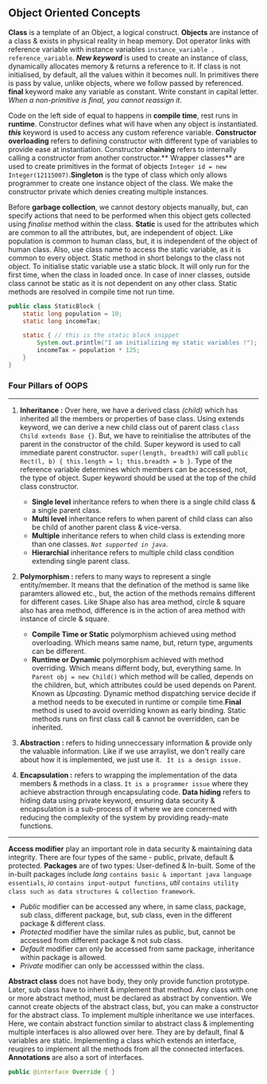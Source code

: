 ## **Object Oriented Concepts**
**Class** is a template of an Object, a logical construct. **Objects** are instance of a class & exists in physical reality in heap memory. Dot operator links with reference variable with instance variables `instance_variable . reference_variable`. ***New keyword*** is used to create an instance of class, dynamically allocates memory & returns a reference to it. If class is not initialised, by default, all the values within it becomes null. In primitives there is pass by value, unlike objects, where we follow passed by referenced. **final** keyword make any variable as constant. Write constant in capital letter. *When a non-primitive is final, you cannot reassign it*.

Code on the left side of equal to happens in **compile time**, rest runs in **runtime**. Constructor defines what will have when any object is instantiated. ***this*** keyword is used to access any custom reference variable. **Constructor overloading** refers to defining  constructor with different type of variables to provide ease at instantiation. Constructor **chaining** refers to internally calling a constructor from another constructor.** Wrapper classes** are used to create primitives in the format of objects `Integer id = new Integer(12115007)`.**Singleton** is the type of class which only allows programmer to create one instance object of the class. We make the constructor private which denies creating multiple instances.

Before **garbage collection**, we cannot destory objects manually, but, can specify actions that need to be performed when this object gets collected using *finalise* method within the class. **Static** is used for the attributes which are common to all the attributes, but, are independent of object. Like population is common to human class, but, it is independent of the object of human class. Also, use class name to access the static variable, as it is common to every object. Static method in short belongs to the class not object. To initialise static variable use a static block. It will only run for the first time, when the class in loaded once. In case of inner classes, outside class cannot be static as it is not dependent on any other class. Static methods are resolved in compile time not run time.

```java
public class StaticBlock {
    static long population = 10;
    static long incomeTax;

    static { // this is the static block snippet
        System.out.println("I am initializing my static variables !");
        incomeTax = population * 125;
    }
}
```
### **Four Pillars of OOPS**
---
1. **Inheritance :** Over here, we have a derived class *(child)* which has inherited all the members or properties of base class. Using extends keyword, we can derive a new child class out of parent class `class Child extends Base {}`. But, we have to reinitialise the attributes of the parent in the constructor of the child. Super keyword is used to call immediate parent constructor. `super(length, breadth)` will call `public Rect(l, b) { this.length = l; this.breadth = b }`. Type of the reference variable determines which members can be accessed, not, the type of object. Super keyword should be used at the top of the child class constructor.
   - **Single level** inheritance refers to when there is a single child class & a single parent class.
   - **Multi level** inheritance refers to when parent of child class can also be child of another parent class & vice-versa.
   - **Multiple** inheritance refers to when child class is extending more than one classes. *`Not supported in java`*.
   - **Hierarchial** inheritance refers to multiple child class condition extending single parent class.
  
2. **Polymorphism :** refers to many ways to represent a single entity/member. It means that the defination of the method is same like paramters allowed etc., but, the action of the methods remains different for different cases. Like Shape also has area method, circle & square also has area method, difference is in the action of area method with instance of circle & square.
   - **Compile Time or Static** polymorphism achieved using method overloading. Which means same name, but, return type, arguments can be different.
   - **Runtime or Dynamic** polymorphism achieved with method overriding. Which means differnt body, but, everything same. In ` Parent obj = new Child() ` which method will be called, depends on the children, but, which attributes could be used depends on Parent. Known as *Upcasting*. Dynamic method dispatching service decide if a method needs to be executed in runtime or compile time.**Final** method is used to avoid overriding known as early binding. Static methods runs on first class call & cannot be overridden, can be inherited.
  
3. **Abstraction :** refers to hiding unneccessary information & provide only the valuable information. Like if we use arraylist, we don't really care about how it is implemented, we just use it. ` It is a design issue.`

4. **Encapsulation :** refers to wrapping the implementation of the data members & methods in a class. ` It is a programmer issue ` where they achieve abstraction through encapsulating code. **Data hiding** refers to hiding data using private keyword, ensuring data security & encapsulation is a sub-process of it where we are concerned with reducing the complexity of the system by providing ready-mate functions.
---

**Access modifier**  play an important role in data security & maintaining data integrity. There are four types of the same - public, private, default & protected. **Packages** are of two types: User-defined & In-built. Some of the in-built packages include *lang* ` contains basic & important java language essentials `, *io* ` contains input-output functions `, *util* ` contains utility class such as data structures & collection framework `.
   - *Public* modifier can be accessed any where, in same class, package, sub class, different package, but, sub class, even in the different package & different class.
   - *Protected* modifier have the similar rules as public, but, cannot be accessed from different package & not sub class.
   - *Default* modifier can only be accessed from same package, inheritance within package is allowed.
   - *Private* modifier can only be accesssed within the class.

**Abstract class** does not have body, they only provide function prototype. Later, sub class have to inherit & implement that method. Any class with one or more abstract method, must be declared as abstract by convention. We cannot create objects of the abstract class, but, you can make a constructor for the abstract class. To implement multiple inheritance we use interfaces. Here, we contain abstract function similar to abstract class & implementing multiple interfaces is also allowed over here. They are by default, final & variables are static. Implementing a class which extends an interface, reuqires to implement all the methods from all the connected interfaces. **Annotations** are also a sort of interfaces.

```java 
public @interface Override { }
```
